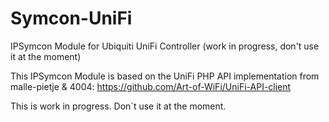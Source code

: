 # Symcon-UniFi
IPSymcon Module for Ubiquiti UniFi Controller (work in progress, don't use it at the moment)

This IPSymcon Module is based on the UniFi PHP API implementation from malle-pietje & 4004: https://github.com/Art-of-WiFi/UniFi-API-client

This is work in progress. Don´t use it at the moment.
